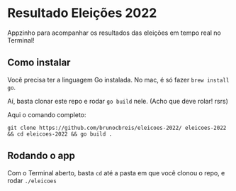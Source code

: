 # Resultado Eleições 2022

Appzinho para acompanhar os resultados das eleições em tempo real no Terminal!

## Como instalar

Você precisa ter a linguagem Go instalada. No mac, é só fazer `brew install go`.

Aí, basta clonar este repo e rodar `go build` nele. (Acho que deve rolar! rsrs)

Aqui o comando completo:

```git clone https://github.com/brunocbreis/eleicoes-2022/ eleicoes-2022 && cd eleicoes-2022 && go build .```

## Rodando o app

Com o Terminal aberto, basta `cd` até a pasta em que você clonou o repo, e rodar `./eleicoes`

